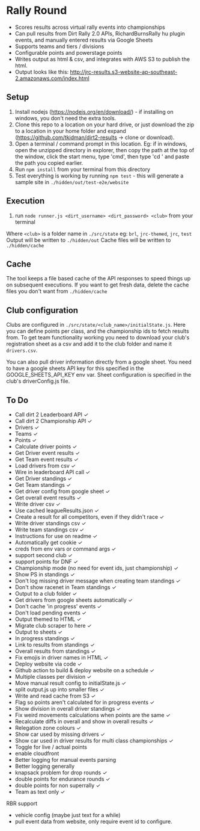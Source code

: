 # Rally Round

* Scores results across virtual rally events into championships
* Can pull results from Dirt Rally 2.0 APIs, RichardBurnsRally hu plugin events, and manually entered results via Google Sheets
* Supports teams and tiers / divisions
* Configurable points and powerstage points
* Writes output as html & csv, and integrates with AWS S3 to publish the html.
* Output looks like this: http://jrc-results.s3-website-ap-southeast-2.amazonaws.com/index.html

## Setup

1. Install nodejs (https://nodejs.org/en/download/) - if installing on windows, you don't need the extra tools.
2. Clone this repo to a location on your hard drive, or just download the zip to a location in your home folder and expand (https://github.com/tkidman/dirt2-results -> clone or download).
3. Open a terminal / command prompt in this location. Eg: if in windows, open the unzipped directory in explorer, then copy the path at the top of the window, click the start menu, type 'cmd', then type 'cd ' and paste the path you copied earlier.
4. Run `npm install` from your terminal from this directory
5. Test everything is working by running `npm test` - this will generate a sample site in `./hidden/out/test-e2e/website`

## Execution

1. run `node runner.js <dirt_username> <dirt_password> <club>` from your terminal

Where `<club>` is a folder name in `./src/state` eg: `brl`, `jrc-themed`, `jrc`, `test`  
Output will be written to `./hidden/out`
Cache files will be written to `./hidden/cache`

## Cache

The tool keeps a file based cache of the API responses to speed things up on subsequent executions.  If you want to get fresh data, delete the 
cache files you don't want from `./hidden/cache`

## Club configuration

Clubs are configured in `./src/state/<club_name>/initialState.js`. Here you can define points per class, and the championship ids to fetch results from. 
To get team functionality working you need to download your club's registration sheet as a csv and add it to the club folder and name it `drivers.csv`.

You can also pull driver information directly from a google sheet. You need to have a google sheets API key for this specified in the GOOGLE_SHEETS_API_KEY env var. Sheet configuration is specified in the club's driverConfig.js file.
 
## To Do
* Call dirt 2 Leaderboard API ✓
* Call dirt 2 Championship API ✓
* Drivers ✓
* Teams ✓
* Points ✓
* Calculate driver points ✓
* Get Driver event results ✓
* Get Team event results ✓
* Load drivers from csv ✓
* Wire in leaderboard API call ✓
* Get Driver standings ✓
* Get Team standings ✓
* Get driver config from google sheet ✓
* Get overall event results ✓
* Write driver csv ✓
* Use cached leagueResults.json ✓
* Create a result for all competitors, even if they didn't race ✓
* Write driver standings csv ✓
* Write team standings csv ✓
* Instructions for use on readme ✓
* Automatically get cookie ✓
* creds from env vars or command args ✓
* support second club ✓
* support points for DNF ✓
* Championship mode (no need for event ids, just championship) ✓
* Show PS in standings ✓
* Don't log missing driver message when creating team standings ✓ 
* Don't show racenet in Team standings ✓
* Output to a club folder ✓
* Get drivers from google sheets automatically ✓
* Don't cache 'in progress' events ✓
* Don't load pending events ✓
* Output themed to HTML ✓
* Migrate club scraper to here ✓
* Output to sheets ✓
* In progress standings ✓
* Link to results from standings ✓
* Overall results from standings ✓
* Fix emojis in driver names in HTML ✓
* Deploy website via code ✓
* Github action to build & deploy website on a schedule ✓
* Multiple classes per division ✓
* Move manual result config to initialState.js ✓ 
* split output.js up into smaller files ✓
* Write and read cache from S3 ✓
* Flag so points aren't calculated for in progress events ✓
* Show division in overall driver standings ✓
* Fix weird movements calculations when points are the same ✓
* Recalculate diffs in overall and show in overall results ✓
* Relegation zone colours ✓
* Show car used by missing drivers ✓
* Show car used in driver results for multi class championships ✓
* Toggle for live / actual points
* enable cloudfront
* Better logging for manual events parsing
* Better logging generally
* knapsack problem for drop rounds ✓
* double points for endurance rounds ✓
* double points for non superrally ✓
* Team as text only ✓

RBR support
* vehicle config (maybe just text for a while)
* pull event data from website, only require event id to configure.


